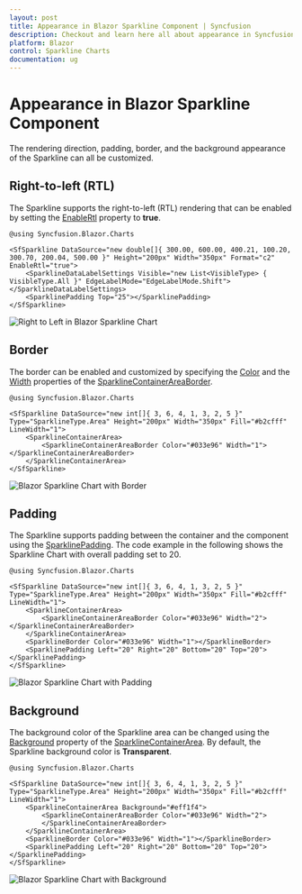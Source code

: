 ```yaml
---
layout: post
title: Appearance in Blazor Sparkline Component | Syncfusion
description: Checkout and learn here all about appearance in Syncfusion Blazor Sparkline component and much more.
platform: Blazor
control: Sparkline Charts
documentation: ug
---
```


# Appearance in Blazor Sparkline Component

The rendering direction, padding, border, and the background appearance of the Sparkline can all be customized.

## Right-to-left (RTL)

The Sparkline supports the right-to-left (RTL) rendering that can be enabled by setting the [EnableRtl](https://help.syncfusion.com/cr/blazor/Syncfusion.Blazor.Charts.SfSparkline-1.html#Syncfusion_Blazor_Charts_SfSparkline_1_EnableRtl) property to **true**.

```cshtml
@using Syncfusion.Blazor.Charts

<SfSparkline DataSource="new double[]{ 300.00, 600.00, 400.21, 100.20, 300.70, 200.04, 500.00 }" Height="200px" Width="350px" Format="c2" EnableRtl="true">
    <SparklineDataLabelSettings Visible="new List<VisibleType> { VisibleType.All }" EdgeLabelMode="EdgeLabelMode.Shift"></SparklineDataLabelSettings>
    <SparklinePadding Top="25"></SparklinePadding>
</SfSparkline>
```

![Right to Left in Blazor Sparkline Chart](images/Appearance/blazor-sparkline-right-to-left.png)

## Border

The border can be enabled and customized by specifying the [Color](https://help.syncfusion.com/cr/blazor/Syncfusion.Blazor.Charts.BorderSettings.html#Syncfusion_Blazor_Charts_BorderSettings_Color) and the [Width](https://help.syncfusion.com/cr/blazor/Syncfusion.Blazor.Charts.BorderSettings.html#Syncfusion_Blazor_Charts_BorderSettings_Width) properties of the [SparklineContainerAreaBorder](https://help.syncfusion.com/cr/blazor/Syncfusion.Blazor~Syncfusion.Blazor.Charts.SparklineContainerAreaBorder.html).

```cshtml
@using Syncfusion.Blazor.Charts

<SfSparkline DataSource="new int[]{ 3, 6, 4, 1, 3, 2, 5 }" Type="SparklineType.Area" Height="200px" Width="350px" Fill="#b2cfff" LineWidth="1">
    <SparklineContainerArea>
        <SparklineContainerAreaBorder Color="#033e96" Width="1"></SparklineContainerAreaBorder>
    </SparklineContainerArea>
</SfSparkline>
```

![Blazor Sparkline Chart with Border](images/Appearance/blazor-sparkline-with-border.png)

## Padding

The Sparkline supports padding between the container and the component using the [SparklinePadding](https://help.syncfusion.com/cr/blazor/Syncfusion.Blazor.Charts.SparklinePadding.html). The code example in the following shows the Sparkline Chart with overall padding set to 20.

```cshtml
@using Syncfusion.Blazor.Charts

<SfSparkline DataSource="new int[]{ 3, 6, 4, 1, 3, 2, 5 }" Type="SparklineType.Area" Height="200px" Width="350px" Fill="#b2cfff" LineWidth="1">
    <SparklineContainerArea>
        <SparklineContainerAreaBorder Color="#033e96" Width="2"></SparklineContainerAreaBorder>
    </SparklineContainerArea>
    <SparklineBorder Color="#033e96" Width="1"></SparklineBorder>
    <SparklinePadding Left="20" Right="20" Bottom="20" Top="20"></SparklinePadding>
</SfSparkline>
```

![Blazor Sparkline Chart with Padding](images/Appearance/blazor-sparkline-with-padding.png)

## Background

The background color of the Sparkline area can be changed using the [Background](https://help.syncfusion.com/cr/blazor/Syncfusion.Blazor.Charts.SparklineContainerArea.html#Syncfusion_Blazor_Charts_SparklineContainerArea_Background) property of the [SparklineContainerArea](https://help.syncfusion.com/cr/blazor/Syncfusion.Blazor.Charts.SparklineContainerArea.html). By default, the Sparkline background color is **Transparent**.

```cshtml
@using Syncfusion.Blazor.Charts

<SfSparkline DataSource="new int[]{ 3, 6, 4, 1, 3, 2, 5 }" Type="SparklineType.Area" Height="200px" Width="350px" Fill="#b2cfff" LineWidth="1">
    <SparklineContainerArea Background="#eff1f4">
        <SparklineContainerAreaBorder Color="#033e96" Width="2">
        </SparklineContainerAreaBorder>
    </SparklineContainerArea>
    <SparklineBorder Color="#033e96" Width="1"></SparklineBorder>
    <SparklinePadding Left="20" Right="20" Bottom="20" Top="20"></SparklinePadding>
</SfSparkline>
```

![Blazor Sparkline Chart with Background](images/Appearance/blazor-sparkline-custom-background.png)
